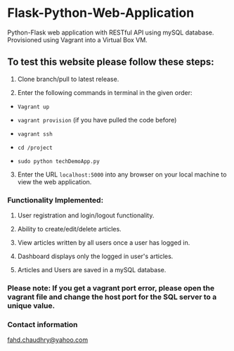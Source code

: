 # Flask-Python-Web-Application
Python-Flask web application with RESTful API using mySQL database. 
Provisioned using Vagrant into a Virtual Box VM.

## To test this website please follow these steps:

1. Clone branch/pull to latest release.<p>
2. Enter the following commands in terminal in the given order: 
  - `Vagrant up` <p>
  - `vagrant provision` (if you have pulled the code before) <p>
  - `vagrant ssh` <p>
  - `cd /project` <p>
  - `sudo python techDemoApp.py` <p>
    
3. Enter the URL `localhost:5000` into any browser on your local machine to view the web application. <p>

### Functionality Implemented: <p>
1. User registration and login/logout functionality. <p>
2. Ability to create/edit/delete articles. <p>
3. View articles written by all users once a user has logged in. <p>
4. Dashboard displays only the logged in user's articles. <p>
5. Articles and Users are saved in a mySQL database. <p>

### Please note: If you get a vagrant port error, please open the vagrant file and change the host port for the SQL server to a unique value. <p>

### Contact information <p>
fahd.chaudhry@yahoo.com
